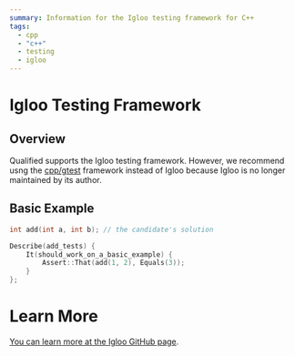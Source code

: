 ```yaml
---
summary: Information for the Igloo testing framework for C++
tags:
  - cpp
  - "c++"
  - testing
  - igloo
---
```


# Igloo Testing Framework

## Overview

Qualified supports the Igloo testing framework. However, we recommend usng the [cpp/gtest](/reference/languages/cpp/gtest) framework instead of Igloo because Igloo is no longer maintained by its author.

## Basic Example

```cpp
int add(int a, int b); // the candidate's solution

Describe(add_tests) {
    It(should_work_on_a_basic_example) {
        Assert::That(add(1, 2), Equals(3));
    }
};
```

# Learn More

[You can learn more at the Igloo GitHub page](https://github.com/joakimkarlsson/igloo).
